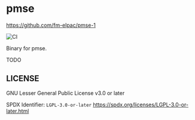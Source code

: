 # pmse

<https://github.com/fm-elpac/pmse-1>

![CI](https://github.com/fm-elpac/pmse-1/actions/workflows/ci.yml/badge.svg)

Binary for pmse.

TODO

## LICENSE

GNU Lesser General Public License v3.0 or later

SPDX Identifier: `LGPL-3.0-or-later`
<https://spdx.org/licenses/LGPL-3.0-or-later.html>
